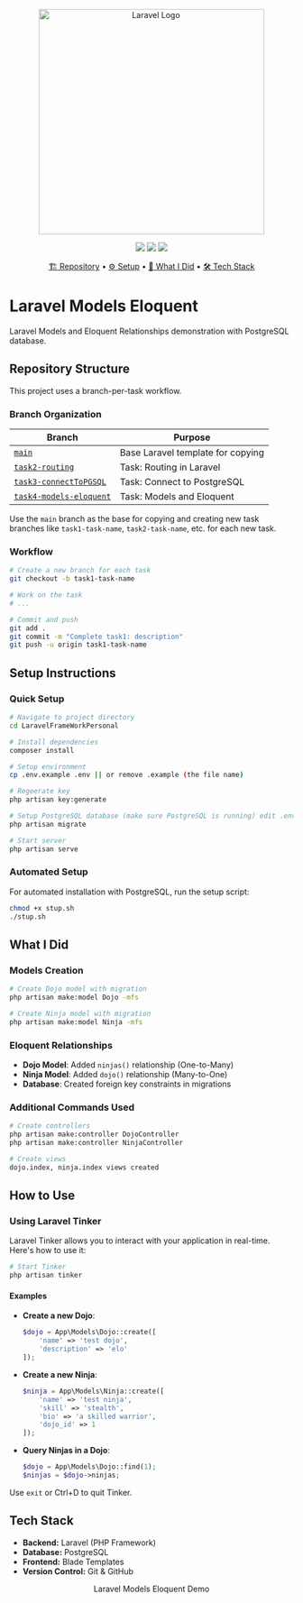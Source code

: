 <p align="center"><a href="https://laravel.com" target="_blank"><img src="https://raw.githubusercontent.com/laravel/art/master/logo-lockup/5%20SVG/2%20CMYK/1%20Full%20Color/laravel-logolockup-cmyk-red.svg" width="400" alt="Laravel Logo"></a></p>

<p align="center">
<img src="https://img.shields.io/badge/Laravel-11.x-FF2D20?style=for-the-badge&logo=laravel">
<img src="https://img.shields.io/badge/PHP-8.2+-777BB4?style=for-the-badge&logo=php">
<img src="https://img.shields.io/badge/Database-PostgreSQL-336791?style=for-the-badge&logo=postgresql">
</p>

<p align="center">
  <a href="#repository-structure">🏗️ Repository</a> •
  <a href="#setup-instructions">⚙️ Setup</a> •
  <a href="#what-i-did">📝 What I Did</a> •
  <a href="#tech-stack">🛠️ Tech Stack</a>
</p>

# Laravel Models Eloquent

Laravel Models and Eloquent Relationships demonstration with PostgreSQL database.

## Repository Structure <a name="repository-structure"></a>

This project uses a branch-per-task workflow.

### Branch Organization

| Branch | Purpose |
|--------|---------|
| [`main`](https://github.com/ractopen/LaravelFrameWorkPersonal/tree/main) | Base Laravel template for copying |
| [`task2-routing`](https://github.com/ractopen/LaravelFrameWorkPersonal/tree/task2-routing) | Task: Routing in Laravel |
| [`task3-connectToPGSQL`](https://github.com/ractopen/LaravelFrameWorkPersonal/tree/task3-connectToPGSQL) | Task: Connect to PostgreSQL |
| [`task4-models-eloquent`](https://github.com/ractopen/LaravelFrameWorkPersonal/tree/task4-models-eloquent) | Task: Models and Eloquent |

Use the `main` branch as the base for copying and creating new task branches like `task1-task-name`, `task2-task-name`, etc. for each new task.

### Workflow

```bash
# Create a new branch for each task
git checkout -b task1-task-name

# Work on the task
# ...

# Commit and push
git add .
git commit -m "Complete task1: description"
git push -u origin task1-task-name
```

## Setup Instructions <a name="setup-instructions"></a>

### Quick Setup

```bash
# Navigate to project directory
cd LaravelFrameWorkPersonal

# Install dependencies
composer install

# Setup environment
cp .env.example .env || or remove .example (the file name) 

# Regeerate key
php artisan key:generate

# Setup PostgreSQL database (make sure PostgreSQL is running) edit .env first
php artisan migrate

# Start server
php artisan serve
```

### Automated Setup

For automated installation with PostgreSQL, run the setup script:

```bash
chmod +x stup.sh
./stup.sh
```

## What I Did <a name="what-i-did"></a>

### Models Creation
```bash
# Create Dojo model with migration
php artisan make:model Dojo -mfs

# Create Ninja model with migration
php artisan make:model Ninja -mfs
```

### Eloquent Relationships
- **Dojo Model**: Added `ninjas()` relationship (One-to-Many)
- **Ninja Model**: Added `dojo()` relationship (Many-to-One)
- **Database**: Created foreign key constraints in migrations

### Additional Commands Used
```bash
# Create controllers
php artisan make:controller DojoController
php artisan make:controller NinjaController

# Create views
dojo.index, ninja.index views created
```

## How to Use <a name="how-to-use"></a>

### Using Laravel Tinker
Laravel Tinker allows you to interact with your application in real-time. Here's how to use it:

```bash
# Start Tinker
php artisan tinker
```

#### Examples
- **Create a new Dojo**:
  ```php
  $dojo = App\Models\Dojo::create([
      'name' => 'test dojo',
      'description' => 'elo'
  ]);
  ```

- **Create a new Ninja**:
  ```php
  $ninja = App\Models\Ninja::create([
      'name' => 'test ninja',
      'skill' => 'stealth',
      'bio' => 'a skilled warrior',
      'dojo_id' => 1
  ]);
  ```

- **Query Ninjas in a Dojo**:
  ```php
  $dojo = App\Models\Dojo::find(1);
  $ninjas = $dojo->ninjas;
  ```

Use `exit` or Ctrl+D to quit Tinker.

## Tech Stack <a name="tech-stack"></a>

- **Backend:** Laravel (PHP Framework)
- **Database:** PostgreSQL
- **Frontend:** Blade Templates
- **Version Control:** Git & GitHub

<p align="center">Laravel Models Eloquent Demo</p>
